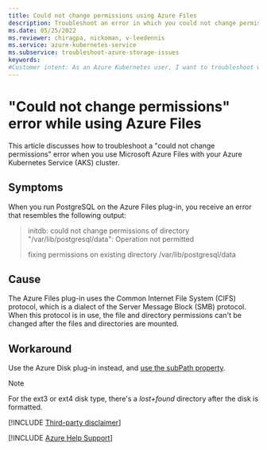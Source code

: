 ```yaml
---
title: Could not change permissions using Azure Files
description: Troubleshoot an error in which you could not change permissions when you use Azure Files in Azure Kubernetes Service (AKS).
ms.date: 05/25/2022
ms.reviewer: chiragpa, nickoman, v-leedennis
ms.service: azure-kubernetes-service
ms.subservice: troubleshoot-azure-storage-issues
keywords:
#Customer intent: As an Azure Kubernetes user, I want to troubleshoot why I receive a "could not change permissions" error when I use Azure Files so that I can successfully use my Azure Kubernetes Service (AKS) cluster.
---
```

# "Could not change permissions" error while using Azure Files

This article discusses how to troubleshoot a "could not change permissions" error when you use Microsoft Azure Files with your Azure Kubernetes Service (AKS) cluster.

## Symptoms

When you run PostgreSQL on the Azure Files plug-in, you receive an error that resembles the following output:

> initdb: could not change permissions of directory "/var/lib/postgresql/data": Operation not permitted
>
> fixing permissions on existing directory /var/lib/postgresql/data

## Cause

The Azure Files plug-in uses the Common Internet File System (CIFS) protocol, which is a dialect of the Server Message Block (SMB) protocol. When this protocol is in use, the file and directory permissions can't be changed after the files and directories are mounted.

## Workaround

Use the Azure Disk plug-in instead, and [use the subPath property](https://kubernetes.io/docs/concepts/storage/volumes/#using-subpath).

> [!NOTE]
> For the ext3 or ext4 disk type, there's a *lost+found* directory after the disk is formatted.

[!INCLUDE [Third-party disclaimer](../../includes/third-party-disclaimer.md)]

[!INCLUDE [Azure Help Support](../../includes/azure-help-support.md)]
